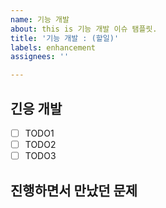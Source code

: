 ```yaml
---
name: 기능 개발
about: this is 기능 개발 이슈 탬플릿.
title: '기능 개발 : (할일)'
labels: enhancement
assignees: ''

---
```


## 긴응 개발
- [ ] TODO1
- [ ] TODO2
- [ ] TODO3

## 진행하면서 만났던 문제
